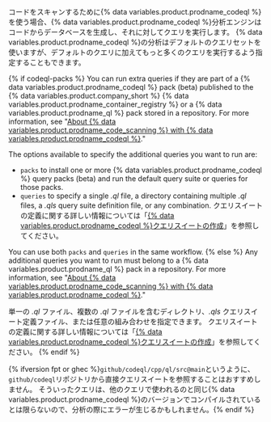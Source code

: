 コードをスキャンするために{% data variables.product.prodname_codeql %}を使う場合、{% data variables.product.prodname_codeql %}分析エンジンはコードからデータベースを生成し、それに対してクエリを実行します。 {% data variables.product.prodname_codeql %}の分析はデフォルトのクエリセットを使いますが、デフォルトのクエリに加えてもっと多くのクエリを実行するよう指定することもできます。

{% if codeql-packs %}
You can run extra queries if they are part of a
{% data variables.product.prodname_codeql %} pack (beta) published to the {% data variables.product.company_short %} {% data variables.product.prodname_container_registry %} or a {% data variables.product.prodname_ql %} pack stored in a repository. For more information, see "[About {% data variables.product.prodname_code_scanning %} with {% data variables.product.prodname_codeql %}](/code-security/secure-coding/automatically-scanning-your-code-for-vulnerabilities-and-errors/about-code-scanning-with-codeql#about-codeql-queries)."

The options available to specify the additional queries you want to run are:

- `packs` to install one or more {% data variables.product.prodname_codeql %} query packs (beta) and run the default query suite or queries for those packs.
- `queries` to specify a single _.ql_ file, a directory containing multiple _.ql_ files, a _.qls_ query suite definition file, or any combination. クエリスイートの定義に関する詳しい情報については「[{% data variables.product.prodname_codeql %}クエリスイートの作成](https://codeql.github.com/docs/codeql-cli/creating-codeql-query-suites/)」を参照してください。

You can use both `packs` and `queries` in the same workflow.
{% else %}
Any additional queries you want to run must belong to a
{% data variables.product.prodname_ql %} pack in a repository. For more information, see "[About {% data variables.product.prodname_code_scanning %} with {% data variables.product.prodname_codeql %}](/code-security/secure-coding/automatically-scanning-your-code-for-vulnerabilities-and-errors/about-code-scanning-with-codeql#about-codeql-queries)."

単一の _.ql_ ファイル、複数の _.ql_ ファイルを含むディレクトリ、_.qls_ クエリスイート定義ファイル、または任意の組み合わせを指定できます。 クエリスイートの定義に関する詳しい情報については「[{% data variables.product.prodname_codeql %}クエリスイートの作成](https://codeql.github.com/docs/codeql-cli/creating-codeql-query-suites/)」を参照してください。
{% endif %}

{% ifversion fpt or ghec %}`github/codeql/cpp/ql/src@main`というように、`github/codeql`リポジトリから直接クエリスイートを参照することはおすすめしません。 そういったクエリは、他のクエリで使われるのと同じ{% data variables.product.prodname_codeql %}のバージョンでコンパイルされているとは限らないので、分析の際にエラーが生じるかもしれません。{% endif %}
